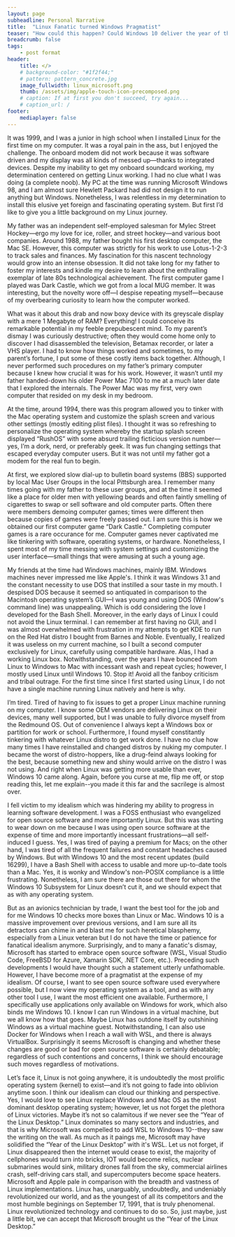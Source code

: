 ```yaml
---
layout: page
subheadline: Personal Narrative
title:  "Linux Fanatic turned Windows Pragmatist"
teaser: "How could this happen? Could Windows 10 deliver the year of the Linux desktop?"
breadcrumb: false
tags:
    - post format
header:
    title: </>
    # background-color: "#1f2f44;"
    # pattern: pattern_concrete.jpg
    image_fullwidth: linux_microsoft.png
    thumb: /assets/img/apple-touch-icon-precomposed.png
    # caption: If at first you don't succeed, try again...
    # caption_url: /
footer:
    mediaplayer: false
---
```

<!--more-->

It was 1999, and I was a junior in high school when I installed Linux for the first time on my computer. It was a royal pain in the ass, but I enjoyed the challenge. The onboard modem did not work because it was software driven and my display was all kinds of messed up—thanks to integrated devices. Despite my inability to get my onboard soundcard working, my determination centered on getting Linux working. I had no clue what I was doing (a complete noob). My PC at the time was running Microsoft Windows 98, and I am almost sure Hewlett Packard had did not design it to run anything but Windows. Nonetheless, I was relentless in my determination to install this elusive yet foreign and fascinating operating system. But first I’d like to give you a little background on my Linux journey.

My father was an independent self-employed salesman for Mylec Street Hockey—ergo my love for ice, roller, and street hockey—and various boot companies. Around 1988, my father bought his first desktop computer, the Mac SE. However, this computer was strictly for his work to use Lotus-1-2-3 to track sales and finances. My fascination for this nascent technology would grow into an intense obsession. It did not take long for my father to foster my interests and kindle my desire to learn about the enthralling exemplar of late 80s technological achievement. The first computer game I played was Dark Castle, which we got from a local MUG member. It was interesting, but the novelty wore off—I despise repeating myself—because of my overbearing curiosity to learn how the computer worked.

What was it about this drab and now boxy device with its greyscale display with a mere 1 Megabyte of RAM? Everything! I could conceive its remarkable potential in my feeble prepubescent mind. To my parent’s dismay I was curiously destructive; often they would come home only to discover I had disassembled the television, Betamax recorder, or later a VHS player. I had to know how things worked and sometimes, to my parent’s fortune, I put some of these costly items back together. Although, I never performed such procedures on my father’s primary computer because I knew how crucial it was for his work. However, it wasn’t until my father handed-down his older Power Mac 7100 to me at a much later date that I explored the internals. The Power Mac was my first, very own computer that resided on my desk in my bedroom.

At the time, around 1994, there was this program allowed you to tinker with the Mac operating system and customize the splash screen and various other settings (mostly editing plist files). I thought it was so refreshing to personalize the operating system whereby the startup splash screen displayed “RushOS” with some absurd trailing ficticious version number—yes, I’m a dork, nerd, or preferably geek. It was fun changing settings that escaped everyday computer users. But it was not until my father got a modem for the real fun to begin.

At first, we explored slow dial-up to bulletin board systems (BBS) supported by local Mac User Groups in the local Pittsburgh area. I remember many times going with my father to these user groups, and at the time it seemed like a place for older men with yellowing beards and often faintly smelling of cigarettes to swap or sell software and old computer parts. Often there were members demoing computer games; times were different then because copies of games were freely passed out. I am sure this is how we obtained our first computer game “Dark Castle.” Completing computer games is a rare occurance for me. Computer games never captivated me like tinkering with software, operating systems, or hardware. Nonetheless, I spent most of my time messing with system settings and customizing the user interface—small things that were amusing at such a young age.

My friends at the time had Windows machines, mainly IBM. Windows machines never impressed me like Apple's. I think it was Windows 3.1 and the constant necessity to use DOS that instilled a sour taste in my mouth. I despised DOS because it seemed so antiquated in comparison to the Macintosh operating system’s GUI—I was young and using DOS (Window's command line) was unappealing. Which is odd considering the love I developed for the Bash Shell. Moreover, in the early days of Linux I could not avoid the Linux terminal. I can remember at first having no GUI, and I was almost overwhelmed with frustration in my attempts to get KDE to run on the Red Hat distro I bought from Barnes and Noble. Eventually, I realized it was useless on my current machine, so I built a second computer exclusively for Linux, carefully using compatible hardware. Alas, I had a working Linux box. Notwithstanding, over the years I have bounced from Linux to Windows to Mac with incessant wash and repeat cycles; however, I mostly used Linux until Windows 10. Stop it! Avoid all the fanboy criticism and tribal outrage. For the first time since I first started using Linux, I do not have a single machine running Linux natively and here is why.

I’m tired. Tired of having to fix issues to get a proper Linux machine running on my computer. I know some OEM vendors are delivering Linux on their devices, many well supported, but I was unable to fully divorce myself from the Redmound OS. Out of convenience I always kept a Windows box or partition for work or school. Furthermore, I found myself constitantly tinkering with whatever Linux distro to get work done. I have no clue how many times I have reinstalled and changed distros by nuking my computer. I became the worst of distro-hoppers, like a drug-feind always looking for the best, because something new and shiny would arrive on the distro I was not using. And right when Linux was getting more usable than ever, Windows 10 came along. Again, before you curse at me, flip me off, or stop reading this, let me explain--you made it this far and the sacrilege is almost over.

I fell victim to my idealism which was hindering my ability to progress in learning software development. I was a FOSS enthusiast who evangelized for open source software and more importantly Linux. But this was starting to wear down on me because I was using open source software at the expense of time and more importantly incessant frustrations—all self-induced I guess. Yes, I was tired of paying a premium for Macs; on the other hand, I was tired of all the frequent failures and constant headaches caused by Windows. But with Windows 10 and the most recent updates (build 16299), I have a Bash Shell with access to usable and more up-to-date tools than a Mac. Yes, it is wonky and Window's non-POSIX compliance is a little frustrating. Nonetheless, I am sure there are those out there for whom the Windows 10 Subsystem for Linux doesn’t cut it, and we should expect that as with any operating system. 

But as an avionics technician by trade, I want the best tool for the job and for me Windows 10 checks more boxes than Linux or Mac. Windows 10 is a massive improvement over previous versions, and I am sure all its detractors can chime in and blast me for such heretical blasphemy, especially from a Linux veteran but I do not have the time or patience for fanatical idealism anymore. Surprisingly, and to many a fanatic's dismay, Microsoft has started to embrace open source software (WSL, Visual Studio Code, FreeBSD for Azure, Xamarin SDK, .NET Core, etc.). Preceding such developments I would have thought such a statement utterly unfathomable. However, I have become more of a pragmatist at the expense of my idealism. Of course, I want to see open source software used everywhere possible, but I now view my operating system as a tool, and as with any other tool I use, I want the most efficient one available. Furthermore, I specifically use applications only available on Windows for work, which also binds me Windows 10. I know I can run Windows in a virtual machine, but we all know how that goes. Maybe Linux has outdone itself by outshining Windows as a virtual machine guest. Notwithstanding, I can also use Docker for Windows when I reach a wall with WSL, and there is always VirtualBox. Surprisingly it seems Microsoft is changing and whether these changes are good or bad for open source software is certainly debatable; regardless of such contentions and concerns, I think we should encourage such moves regardless of motivations.

Let’s face it, Linux is not going anywhere, it is undoubtedly the most prolific operating system (kernel) to exist—and it’s not going to fade into oblivion anytime soon. I think our idealism can cloud our thinking and perspective. Yes, I would love to see Linux replace Windows and Mac OS as the most dominant desktop operating system; however, let us not forget the plethora of Linux victories. Maybe it’s not so calamitous if we never see the “Year of the Linux Desktop.” Linux dominates so many sectors and industries, and that is why Microsoft was compelled to add WSL to Windows 10--they saw the writing on the wall. As much as it paings me, Microsoft may have solidified the “Year of the Linux Desktop” with it's WSL. Let us not forget, if Linux disappeared then the internet would cease to exist, the majority of cellphones would turn into bricks, IOT would become relics, nuclear submarines would sink, military drones fall from the sky, commercial airlines crash, self-driving cars stall, and supercomputers become space heaters. Microsoft and Apple pale in comparison with the breadth and vastness of Linux implementations. Linux has, unarguably, undoubtedly, and undeniably revolutionized our world, and as the youngest of all its competitors and the most humble beginings on September 17, 1991, that is truly phenomenal. Linux revolutionized technology and continues to do so. So, just maybe, just a little bit, we can accept that Microsoft brought us the “Year of the Linux Desktop.”
